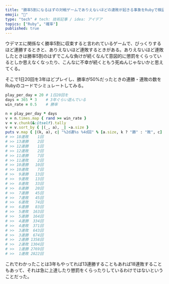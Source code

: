 ```yaml
---
title: "勝率5割になるはずの対戦ゲームでありえないほどの連敗が起きる事象をRubyで検証する"
emoji: "🐥"
type: "tech" # tech: 技術記事 / idea: アイデア
topics: ["Ruby", "確率"]
published: true
---
```


ウデマエに関係なく勝率5割に収束すると言われているゲームで、びっくりするほど連勝するときと、ありえないほど連敗するときがある。ありえないほど連敗したときは勝率5割のはずでこんな負けが続くなんて意図的に懲罰をくらっているとしか思えなくなったり、こんなに不幸が続くともう死ぬんじゃないかと思えてくる。

そこで1日20回を3年ほどプレイし、勝率が50%だったときの連勝・連敗の数をRubyのコードでシミュレートしてみる。

```ruby
play_per_day = 20 # 1日20回を
days = 365 * 3    # 3年ぐらい遊んでいる
win_rate = 0.5    # 勝率

n = play_per_day * days
v = n.times.map { rand >= win_rate }
v = v.chunk(&:itself).tally
v = v.sort_by { |(_, a), _| -a.size }
puts v.map { |(k, a), c| "%2d連%s %4d回" % [a.size, k ? "勝" : "敗", c] }
# >> 18連敗    1回
# >> 13連勝    2回
# >> 12連勝    1回
# >> 12連敗    2回
# >> 11連勝    7回
# >> 11連敗    2回
# >> 10連勝   10回
# >> 10連敗    7回
# >>  9連勝   13回
# >>  9連敗   13回
# >>  8連敗   33回
# >>  8連勝   20回
# >>  7連勝   45回
# >>  7連敗   45回
# >>  6連敗   74回
# >>  6連勝   83回
# >>  5連敗  163回
# >>  5連勝  164回
# >>  4連勝  334回
# >>  4連敗  371回
# >>  3連敗  643回
# >>  3連勝  674回
# >>  2連勝 1358回
# >>  2連敗 1304回
# >>  1連勝 2769回
# >>  1連敗 2822回
```

これでわかったことは3年もやってれば13連勝することもあれば18連敗することもあって、それは急に上達したり懲罰をくらったりしているわけではないということだった。
